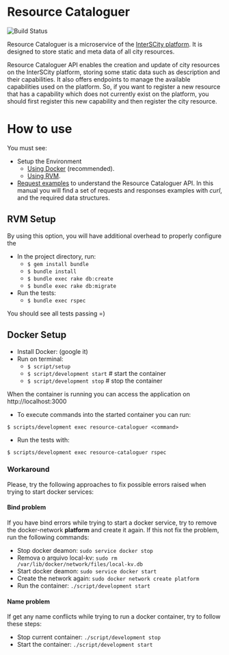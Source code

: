 # Resource Cataloguer

![Build Status](https://gitlab.com/smart-city-software-platform/resource-cataloguer/badges/master/build.svg)

Resource Cataloguer is a microservice of the
[InterSCity platform](http://interscity.org/). It is designed to store 
static and meta data of all city resources.

Resource Cataloguer API enables the creation and update of city resources
on the InterSCity platform, storing some static data such as description 
and their capabilities. It also offers endpoints to manage the
available capabilities used on the platform. So, if you want to register a
new resource that has a capability which does not currently exist on the 
platform, you should first register this new capability and then
register the city resource.

# How to use

You must see:
* Setup the Environment
  * [Using Docker](#docker-setup) (recommended).
  * [Using RVM](#rvm-setup).
* [Request examples](requests.md) to understand the Resource Cataloguer
API. 
In this manual you will find a set of requests and responses examples with *curl*,
and the required data structures.

## RVM Setup

By using this option, you will have additional overhead to properly configure
the

* In the project directory, run:
  * ```$ gem install bundle```
  * ```$ bundle install```
  * ```$ bundle exec rake db:create```
  * ```$ bundle exec rake db:migrate```
* Run the tests:
  * ```$ bundle exec rspec```

You should see all tests passing =)

## Docker Setup

* Install Docker: (google it)
* Run on terminal:
  * ```$ script/setup```
  * ```$ script/development start``` # start the container
  * ```$ script/development stop```  # stop the container

When the container is running you can access the application on
http://localhost:3000

* To execute commands into the started container you can run:

```$ scripts/development exec resource-cataloguer <command>```

* Run the tests with:

```$ scripts/development exec resource-cataloguer rspec```

### Workaround

Please, try the following approaches to fix possible errors raised when 
trying to start docker services:

#### Bind problem

If you have bind errors while trying to start a docker service, try
to remove the docker-network **platform** and create it again. If this not fix
the problem, run the following commands:

* Stop docker deamon: ```sudo service docker stop```
* Remova o arquivo local-kv: ```sudo rm /var/lib/docker/network/files/local-kv.db```
* Start docker deamon: ```sudo service docker start```
* Create the network again: ```sudo docker network create platform```
* Run the container: ```./script/development start```

#### Name problem

If get any name conflicts while trying to run a docker container, try to 
follow these steps:

* Stop current container: ```./script/development stop```
* Start the container: ```./script/development start```
